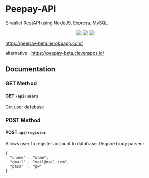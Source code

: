 # Peepay-API
E-wallet RestAPI using NodeJS, Express, MySQL

<p align="center">
    <img src="https://img.icons8.com/color/100/00000/mysql-logo.png"/>
    <img src="https://img.icons8.com/color/100/00000/javascript--v2.png"/>
    <img src="https://img.icons8.com/color/100/00000/nodejs.png"/>
</p>

https://peepay-beta.herokuapp.com/

alternative : https://peepay-beta.cleverapps.io/

## Documentation

### GET Method

#### GET `/api/users`

Get user database

### POST Method

#### POST `api/register`

Allows user to register account to database. Require body parser :

```
{
  "uname" : "name",
  "email" : "mail@mail.com",
  "pass"  : "pw"
}
```

